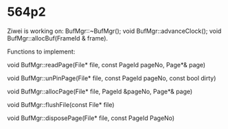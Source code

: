 # 564p2

Ziwei is working on:
BufMgr::~BufMgr();
void BufMgr::advanceClock();
void BufMgr::allocBuf(FrameId & frame).

Functions to implement:

void BufMgr::readPage(File* file, const PageId pageNo, Page*& page)

void BufMgr::unPinPage(File* file, const PageId pageNo, const bool dirty) 

void BufMgr::allocPage(File* file, PageId &pageNo, Page*& page) 

void BufMgr::flushFile(const File* file) 

void BufMgr::disposePage(File* file, const PageId PageNo)
